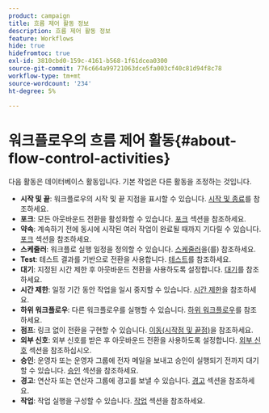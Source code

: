 ```yaml
---
product: campaign
title: 흐름 제어 활동 정보
description: 흐름 제어 활동 정보
feature: Workflows
hide: true
hidefromtoc: true
exl-id: 3810cbd0-159c-4161-b568-1f61dcea0300
source-git-commit: 776c664a99721063dce5fa003cf40c81d94f8c78
workflow-type: tm+mt
source-wordcount: '234'
ht-degree: 5%

---
```


# 워크플로우의 흐름 제어 활동{#about-flow-control-activities}



다음 활동은 데이터베이스 활동입니다. 기본 작업은 다른 활동을 조정하는 것입니다.

* **시작 및 끝**: 워크플로우의 시작 및 끝 지점을 표시할 수 있습니다. [시작 및 종료](start-and-end.md)를 참조하세요.
* **포크**: 모든 아웃바운드 전환을 활성화할 수 있습니다. [포크](fork.md) 섹션을 참조하세요.
* **약속**: 계속하기 전에 동시에 시작된 여러 작업이 완료될 때까지 기다릴 수 있습니다. [포크](fork.md) 섹션을 참조하세요.
* **스케줄러**: 워크플로 실행 일정을 정의할 수 있습니다. [스케줄러](scheduler.md)을(를) 참조하세요.
* **Test**: 테스트 결과를 기반으로 전환을 사용합니다. [테스트](test.md)를 참조하세요.
* **대기**: 지정된 시간 제한 후 아웃바운드 전환을 사용하도록 설정합니다. [대기](wait.md)를 참조하세요.
* **시간 제한**: 일정 기간 동안 작업을 일시 중지할 수 있습니다. [시간 제한](time-constraint.md)을 참조하세요.
* **하위 워크플로우**: 다른 워크플로우를 실행할 수 있습니다. [하위 워크플로우](sub-workflow.md)를 참조하세요.
* **점프**: 링크 없이 전환을 구현할 수 있습니다. [이동(시작점 및 끝점)](jump-start-point-and-end-point.md)을 참조하세요.
* **외부 신호**: 외부 신호를 받은 후 아웃바운드 전환을 사용하도록 설정합니다. [외부 신호](external-signal.md) 섹션을 참조하십시오.
* **승인**: 운영자 또는 운영자 그룹에 전자 메일을 보내고 승인이 실행되기 전까지 대기할 수 있습니다. [승인](approval.md) 섹션을 참조하세요.
* **경고**: 연산자 또는 연산자 그룹에 경고를 보낼 수 있습니다. [경고](alert.md) 섹션을 참조하세요.
* **작업**: 작업 실행을 구성할 수 있습니다. [작업](task.md) 섹션을 참조하세요.
